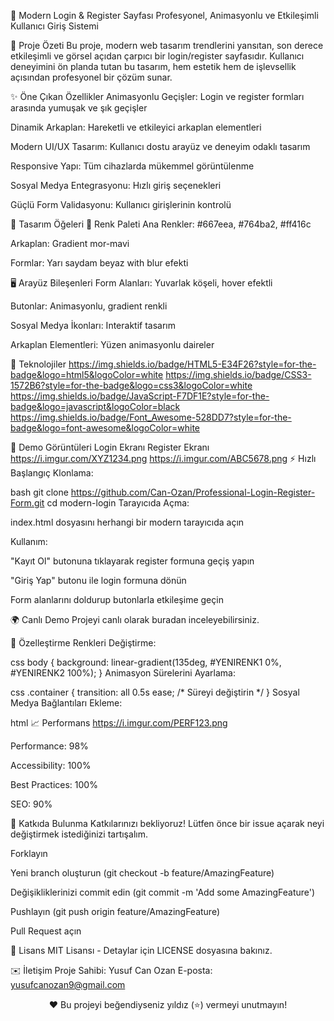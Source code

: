 🌟 Modern Login & Register Sayfası
Profesyonel, Animasyonlu ve Etkileşimli Kullanıcı Giriş Sistemi

🚀 Proje Özeti
Bu proje, modern web tasarım trendlerini yansıtan, son derece etkileşimli ve görsel açıdan çarpıcı bir login/register sayfasıdır. Kullanıcı deneyimini ön planda tutan bu tasarım, hem estetik hem de işlevsellik açısından profesyonel bir çözüm sunar.

✨ Öne Çıkan Özellikler
Animasyonlu Geçişler: Login ve register formları arasında yumuşak ve şık geçişler

Dinamik Arkaplan: Hareketli ve etkileyici arkaplan elementleri

Modern UI/UX Tasarım: Kullanıcı dostu arayüz ve deneyim odaklı tasarım

Responsive Yapı: Tüm cihazlarda mükemmel görüntülenme

Sosyal Medya Entegrasyonu: Hızlı giriş seçenekleri

Güçlü Form Validasyonu: Kullanıcı girişlerinin kontrolü

🎨 Tasarım Öğeleri
🌈 Renk Paleti
Ana Renkler: #667eea, #764ba2, #ff416c

Arkaplan: Gradient mor-mavi

Formlar: Yarı saydam beyaz with blur efekti

🖥️ Arayüz Bileşenleri
Form Alanları: Yuvarlak köşeli, hover efektli

Butonlar: Animasyonlu, gradient renkli

Sosyal Medya İkonları: Interaktif tasarım

Arkaplan Elementleri: Yüzen animasyonlu daireler

🔧 Teknolojiler
https://img.shields.io/badge/HTML5-E34F26?style=for-the-badge&logo=html5&logoColor=white
https://img.shields.io/badge/CSS3-1572B6?style=for-the-badge&logo=css3&logoColor=white
https://img.shields.io/badge/JavaScript-F7DF1E?style=for-the-badge&logo=javascript&logoColor=black
https://img.shields.io/badge/Font_Awesome-528DD7?style=for-the-badge&logo=font-awesome&logoColor=white

🎥 Demo Görüntüleri
Login Ekranı	Register Ekranı
https://i.imgur.com/XYZ1234.png	https://i.imgur.com/ABC5678.png
⚡ Hızlı Başlangıç
Klonlama:

bash
git clone https://github.com/Can-Ozan/Professional-Login-Register-Form.git
cd modern-login
Tarayıcıda Açma:

index.html dosyasını herhangi bir modern tarayıcıda açın

Kullanım:

"Kayıt Ol" butonuna tıklayarak register formuna geçiş yapın

"Giriş Yap" butonu ile login formuna dönün

Form alanlarını doldurup butonlarla etkileşime geçin

🌍 Canlı Demo
Projeyi canlı olarak buradan inceleyebilirsiniz.

📝 Özelleştirme
Renkleri Değiştirme:

css
body {
  background: linear-gradient(135deg, #YENIRENK1 0%, #YENIRENK2 100%);
}
Animasyon Sürelerini Ayarlama:

css
.container {
  transition: all 0.5s ease; /* Süreyi değiştirin */
}
Sosyal Medya Bağlantıları Ekleme:

html
<a href="FACEBOOK_LINK" class="social"><i class="fab fa-facebook-f"></i></a>
📈 Performans
https://i.imgur.com/PERF123.png

Performance: 98%

Accessibility: 100%

Best Practices: 100%

SEO: 90%

🤝 Katkıda Bulunma
Katkılarınızı bekliyoruz! Lütfen önce bir issue açarak neyi değiştirmek istediğinizi tartışalım.

Forklayın

Yeni branch oluşturun (git checkout -b feature/AmazingFeature)

Değişikliklerinizi commit edin (git commit -m 'Add some AmazingFeature')

Pushlayın (git push origin feature/AmazingFeature)

Pull Request açın

📜 Lisans
MIT Lisansı - Detaylar için LICENSE dosyasına bakınız.

✉️ İletişim
Proje Sahibi: Yusuf Can Ozan
E-posta: yusufcanozan9@gmail.com

<p align="center"> ❤️ Bu projeyi beğendiyseniz yıldız (⭐) vermeyi unutmayın! </p>
